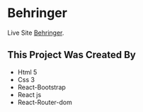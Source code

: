 # Behringer

Live Site [Behringer](https://frabjous-lollipop-4e51df.netlify.app/home).

## This Project Was Created By

- Html 5
- Css 3
- React-Bootstrap
- React js
- React-Router-dom
